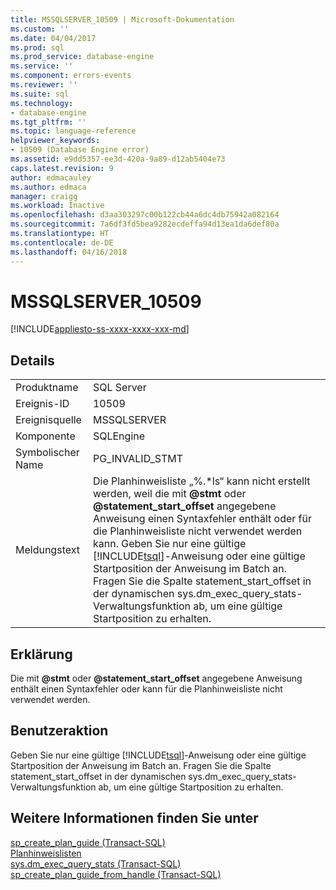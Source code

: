 ```yaml
---
title: MSSQLSERVER_10509 | Microsoft-Dokumentation
ms.custom: ''
ms.date: 04/04/2017
ms.prod: sql
ms.prod_service: database-engine
ms.service: ''
ms.component: errors-events
ms.reviewer: ''
ms.suite: sql
ms.technology:
- database-engine
ms.tgt_pltfrm: ''
ms.topic: language-reference
helpviewer_keywords:
- 10509 (Database Engine error)
ms.assetid: e9dd5357-ee3d-420a-9a89-d12ab5404e73
caps.latest.revision: 9
author: edmacauley
ms.author: edmaca
manager: craigg
ms.workload: Inactive
ms.openlocfilehash: d3aa303297c00b122cb44a6dc4db75942a082164
ms.sourcegitcommit: 7a6df3fd5bea9282ecdeffa94d13ea1da6def80a
ms.translationtype: HT
ms.contentlocale: de-DE
ms.lasthandoff: 04/16/2018
---
```

# <a name="mssqlserver10509"></a>MSSQLSERVER_10509
[!INCLUDE[appliesto-ss-xxxx-xxxx-xxx-md](../../includes/appliesto-ss-xxxx-xxxx-xxx-md.md)]
  
## <a name="details"></a>Details  
  
|||  
|-|-|  
|Produktname|SQL Server|  
|Ereignis-ID|10509|  
|Ereignisquelle|MSSQLSERVER|  
|Komponente|SQLEngine|  
|Symbolischer Name|PG_INVALID_STMT|  
|Meldungstext|Die Planhinweisliste „%.\*ls“ kann nicht erstellt werden, weil die mit **@stmt** oder **@statement_start_offset** angegebene Anweisung einen Syntaxfehler enthält oder für die Planhinweisliste nicht verwendet werden kann. Geben Sie nur eine gültige [!INCLUDE[tsql](../../includes/tsql-md.md)]-Anweisung oder eine gültige Startposition der Anweisung im Batch an. Fragen Sie die Spalte statement_start_offset in der dynamischen sys.dm_exec_query_stats-Verwaltungsfunktion ab, um eine gültige Startposition zu erhalten.|  
  
## <a name="explanation"></a>Erklärung  
Die mit **@stmt** oder **@statement_start_offset** angegebene Anweisung enthält einen Syntaxfehler oder kann für die Planhinweisliste nicht verwendet werden.  
  
## <a name="user-action"></a>Benutzeraktion  
Geben Sie nur eine gültige [!INCLUDE[tsql](../../includes/tsql-md.md)]-Anweisung oder eine gültige Startposition der Anweisung im Batch an. Fragen Sie die Spalte statement_start_offset in der dynamischen sys.dm_exec_query_stats-Verwaltungsfunktion ab, um eine gültige Startposition zu erhalten.  
  
## <a name="see-also"></a>Weitere Informationen finden Sie unter  
[sp_create_plan_guide &#40;Transact-SQL&#41;](~/relational-databases/system-stored-procedures/sp-create-plan-guide-transact-sql.md)  
[Planhinweislisten](~/relational-databases/performance/plan-guides.md)  
[sys.dm_exec_query_stats &#40;Transact-SQL&#41;](~/relational-databases/system-dynamic-management-views/sys-dm-exec-query-stats-transact-sql.md)  
[sp_create_plan_guide_from_handle &#40;Transact-SQL&#41;](~/relational-databases/system-stored-procedures/sp-create-plan-guide-from-handle-transact-sql.md)  
  
